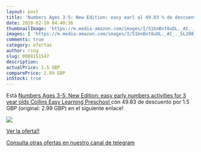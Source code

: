 ```yaml
---
layout: post
title: 'Numbers Ages 3-5: New Edition: easy earl al 49.83 % de descuento'
date: 2020-02-20 04:40:36
thumbnailImage: 'https://m.media-amazon.com/images/I/51bnBxt8uDL._AC_._SL200_.jpg'
images: [ 'https://m.media-amazon.com/images/I/51bnBxt8uDL._AC_._SL200_.jpg' ]
comments: true
category: ofertas
author: ring
slug: 0008151547
description:
actualPrice: 1.5 GBP
comparePrice: 2.99 GBP
inStock: true
---
```


Está [Numbers Ages 3-5: New Edition: easy early numbers activities for 3 year olds  Collins Easy Learning Preschool ](https://www.amazon.com/dp/0008151547/?tag=redken08-20) con 49.83 de descuento por 1.5 GBP (original: 2.99 GBP) en el siguiente enlace!

[![](https://m.media-amazon.com/images/I/51bnBxt8uDL._AC_._SL200_.jpg)](https://www.amazon.com/dp/0008151547/?tag=redken08-20)

[Ver la oferta!!](https://www.amazon.com/dp/0008151547/?tag=redken08-20)

[Consulta otras ofertas en nuestro canal de telegram](https://t.me/s/ofertas25)
